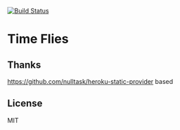 [![Build Status](https://travis-ci.org/Nyoho/time-flies.png)](https://travis-ci.org/Nyoho/time-flies)

# Time Flies

## Thanks

https://github.com/nulltask/heroku-static-provider based

## License

MIT
